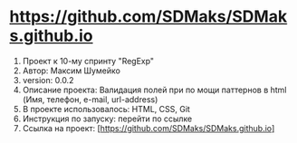 # https://github.com/SDMaks/SDMaks.github.io

1. Проект к 10-му спринту "RegExp"
2. Автор: Максим Шумейко
3. version: 0.0.2
3. Описание проекта: Валидация полей при по мощи паттернов в html (Имя, телефон, e-mail, url-address)
4. В проекте использовалось: HTML, CSS, Git
5. Инструкция по запуску: перейти по ссылке
6. Ссылка на проект: [https://github.com/SDMaks/SDMaks.github.io]

